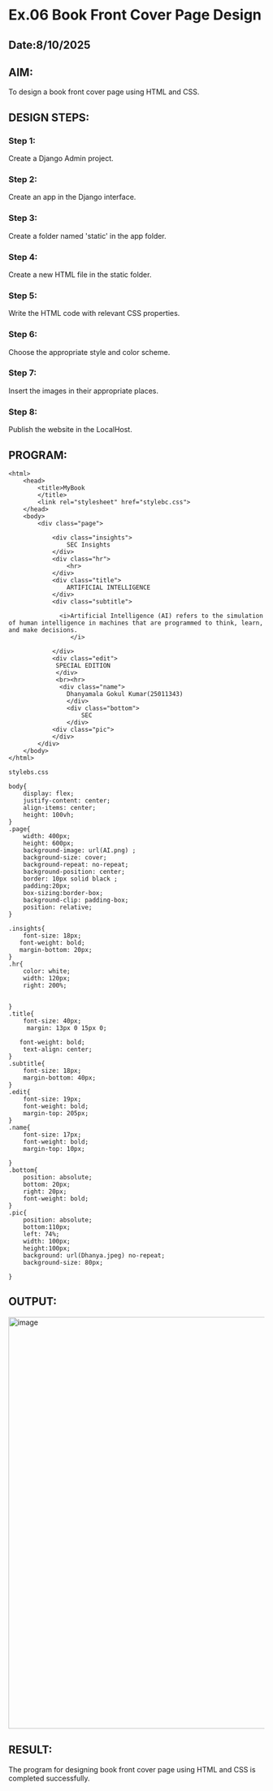# Ex.06 Book Front Cover Page Design
## Date:8/10/2025

## AIM:
To design a book front cover page using HTML and CSS.

## DESIGN STEPS:

### Step 1:
Create a Django Admin project.

### Step 2:
Create an app in the Django interface.

### Step 3:
Create a folder named 'static' in the app folder.

### Step 4:
Create a new HTML file in the static folder.

### Step 5:
Write the HTML code with relevant CSS properties.

### Step 6:
Choose the appropriate style and color scheme.

### Step 7:
Insert the images in their appropriate places.

### Step 8:
Publish the website in the LocalHost.

## PROGRAM:
```
<html>
    <head>
        <title>MyBook
        </title>
        <link rel="stylesheet" href="stylebc.css">
    </head>
    <body>
        <div class="page">
            
            <div class="insights">
                SEC Insights
            </div>
            <div class="hr">
                <hr>
            </div>
            <div class="title">
                ARTIFICIAL INTELLIGENCE                
            </div>
            <div class="subtitle">
              
              <i>Artificial Intelligence (AI) refers to the simulation of human intelligence in machines that are programmed to think, learn, and make decisions.
                 </i>
              
            </div>
            <div class="edit">
             SPECIAL EDITION
             </div>
             <br><hr>
              <div class="name">
                Dhanyamala Gokul Kumar(25011343)
                </div>
                <div class="bottom">
                    SEC
                </div>
            <div class="pic">
            </div> 
        </div>
    </body>
</html>

stylebs.css

body{
    display: flex;
    justify-content: center;
    align-items: center;
    height: 100vh;
}
.page{
    width: 400px;
    height: 600px;
    background-image: url(AI.png) ;
    background-size: cover;
    background-repeat: no-repeat;
    background-position: center;
    border: 10px solid black ;
    padding:20px;
    box-sizing:border-box;
    background-clip: padding-box;
    position: relative;
}

.insights{
    font-size: 18px;
   font-weight: bold;
   margin-bottom: 20px;
}
.hr{
    color: white;
    width: 120px;
    right: 200%;
    

}
.title{
    font-size: 40px;
     margin: 13px 0 15px 0;
    
   font-weight: bold;
    text-align: center;
}
.subtitle{
    font-size: 18px;
    margin-bottom: 40px;
}
.edit{
    font-size: 19px;
    font-weight: bold;
    margin-top: 205px;
}
.name{
    font-size: 17px;
    font-weight: bold;
    margin-top: 10px;
   
}
.bottom{
    position: absolute;
    bottom: 20px;
    right: 20px;
    font-weight: bold;
}
.pic{
    position: absolute;
    bottom:110px;
    left: 74%;
    width: 100px;
    height:100px;
    background: url(Dhanya.jpeg) no-repeat;
    background-size: 80px;

}
```
## OUTPUT:
<img width="539" height="811" alt="image" src="https://github.com/user-attachments/assets/46652f5e-4860-4f10-8053-18b2a14c002a" />


## RESULT:
The program for designing book front cover page using HTML and CSS is completed successfully.
